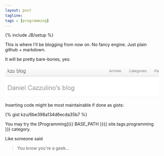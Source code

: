 ```yaml
---
layout: post
tagline: 
tags : [programming]
---
```

{% include JB/setup %}

This is where I'll be blogging from now on. No fancy engine. Just plain github + markdown.

It will be pretty bare-bones, yes:

![](bare-bones.png)

Inserting code might be most maintainable if done as gists:

{% gist kzu/6be398a134d6ecda35b7 %}

You may try the [Programming]({{ BASE_PATH }}{{ site.tags.programming }}) category.

Like someone said

> You know you're a geek...
